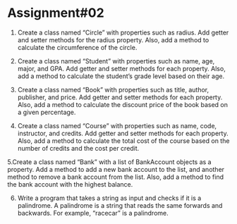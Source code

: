 # Assignment#02

1. Create a class named “Circle” with properties such as radius. Add getter and setter methods for the radius property. Also, add a method to calculate the circumference of the circle.

2. Create a class named “Student” with properties such as name, age, major, and GPA. Add getter and setter methods for each property. Also, add a method to calculate the student’s grade level based on their age.

3. Create a class named “Book” with properties such as title, author, publisher, and price. Add getter and setter methods for each property. Also, add a method to calculate the 
discount price of the book based on a given percentage.

4. Create a class named “Course” with properties such as name, code, instructor, and credits. Add getter and setter methods for each property. Also, add a method to calculate the total cost of the course based on the number of credits and the cost per credit.

5.Create a class named “Bank” with a list of BankAccount objects as a property. Add a method to add a new bank account to the list, and another method to remove a bank account 
from the list. Also, add a method to find the bank account with the highest balance.

6. Write a program that takes a string as input and checks if it is a palindrome. A palindrome is a string that reads the same forwards and backwards. For example, “racecar” is a palindrome.
